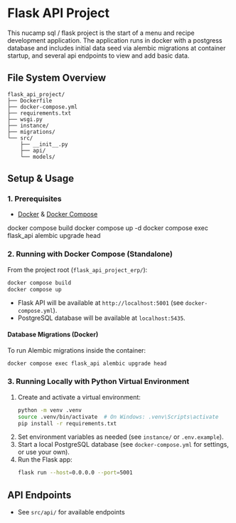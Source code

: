 
# Flask API Project

This nucamp sql / flask project is the start of a menu and recipe development application.
The application runs in docker with a postgress database and includes initial data seed via
alembic migrations at container startup, and several api endpoints to view and add basic data.

## File System Overview

```
flask_api_project/
├── Dockerfile
├── docker-compose.yml
├── requirements.txt
├── wsgi.py
├── instance/
├── migrations/
└── src/
    ├── __init__.py
    ├── api/
    └── models/
```

## Setup & Usage

### 1. Prerequisites
- [Docker](https://www.docker.com/) & [Docker Compose](https://docs.docker.com/compose/)

docker compose build
docker compose up -d
docker compose exec flask_api alembic upgrade head

### 2. Running with Docker Compose (Standalone)

From the project root (`flask_api_project_erp/`):

```bash
docker compose build
docker compose up
```

- Flask API will be available at `http://localhost:5001` (see `docker-compose.yml`).
- PostgreSQL database will be available at `localhost:5435`.

#### Database Migrations (Docker)
To run Alembic migrations inside the container:
```bash
docker compose exec flask_api alembic upgrade head
```

### 3. Running Locally with Python Virtual Environment

1. Create and activate a virtual environment:
   ```bash
   python -m venv .venv
   source .venv/bin/activate  # On Windows: .venv\Scripts\activate
   pip install -r requirements.txt
   ```
2. Set environment variables as needed (see `instance/` or `.env.example`).
3. Start a local PostgreSQL database (see `docker-compose.yml` for settings, or use your own).
4. Run the Flask app:
   ```bash
   flask run --host=0.0.0.0 --port=5001
   ```

## API Endpoints
- See `src/api/` for available endpoints

